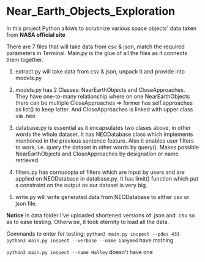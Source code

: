 # Near_Earth_Objects_Exploration


In this project Python allows to scrutinize various space objects' data taken from **NASA official site**

There are 7 files that will take data from csv & json, match the required parameters in Terminal. Main.py is the glue of all the files as it connects them together. 

1. extract.py will take data from csv & json, unpack it and provide into models.py 

2. models.py has 2 Classes: NearEarthObjects and CloseApproaches. They have one-to-many relationship where on one NearEarthObjects
there can be multiple CloseApproaches => former has self.approaches as list() to keep latter. And CloseApproaches is linked with upper class
via .neo

3. database.py is essential as it encapsulates two clases above, in other words the whole dataset. It has NEODatabase class which implements mentioned in the previous sentence feature. Also it enables user filters to work, i.e. query the dataset in other words by query(). Makes possible NearEarthObjects and CloseApproaches by designation or name retrieved. 

4. filters.py has cornucopia of filters which are input by users and are applied on NEODatabase in database.py. It has limit() function which put a constraint on the output as our dataset is very big.

5. write.py will write generated data from NEODatabase to either csv or json file.


**Notice**
In data folder I've uploaded shortened versions of .json and .csv
so as to ease testing. Otherwise, it took eternity to load all the data.

Commands to enter for testing:
`python3 main.py inspect --pdes 433` 
`python3 main.py inspect --verbose --name Ganymed`
have mathing

`python3 main.py inspect --name Halley`
doesn't have one

